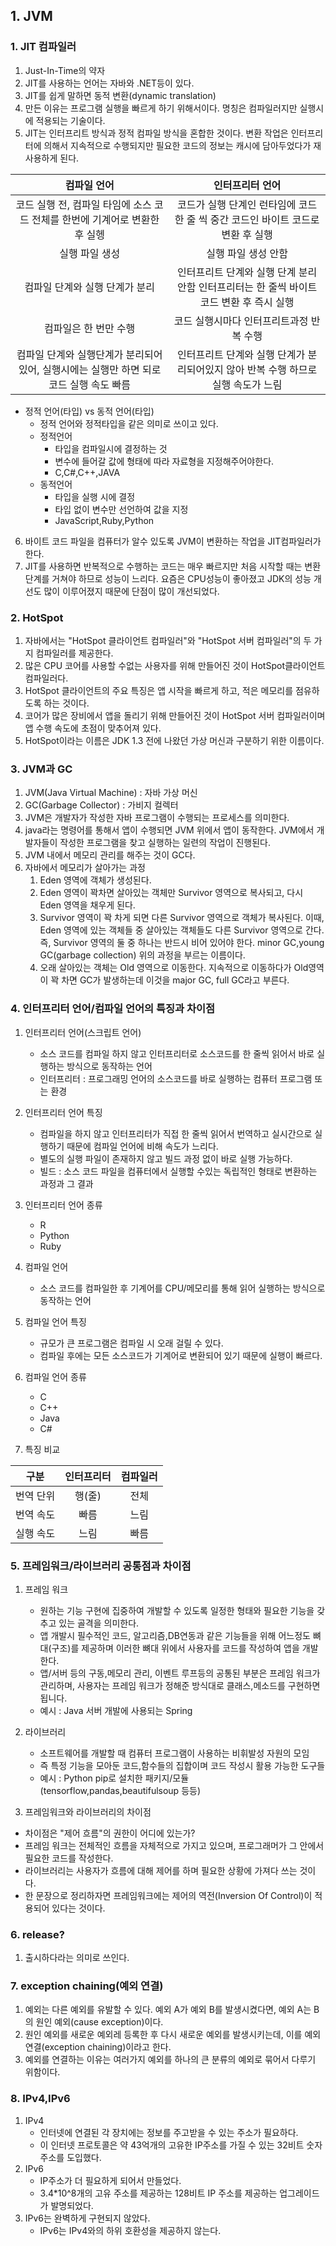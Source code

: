 ## 1. JVM
### 1. JIT 컴파일러
1. Just-In-Time의 약자
2. JIT를 사용하는 언어는 자바와 .NET등이 있다. 
3. JIT를 쉽게 말하면 동적 변환(dynamic translation)
4. 만든 이유는 프로그램 실행을 빠르게 하기 위해서이다. 명칭은 컴파일러지만 실행시에 적용되는 기술이다.
5. JIT는 인터프리트 방식과 정적 컴파일 방식을 혼합한 것이다. 변환 작업은 인터프리터에 의해서 지속적으로 수행되지만 필요한 코드의 정보는 캐시에 담아두었다가 재사용하게 된다.

|컴파일 언어|인터프리터 언어|
|:------:|:---------:|
|코드 실행 전, 컴파일 타임에 소스 코드 전체를 한번에 기계어로 변환한 후 실헹|코드가 실행 단계인 런타임에 코드 한  줄 씩  중간 코드인 바이트 코드로 변환 후 실행|
|실행 파일 생성|실행 파일 생성 안함|
|컴파일 단계와 실행 단계가 분리|인터프리트 단계와 실행 단계 분리 안함 인터프리터는 한 줄씩 바이트코드 변환 후 즉시 실행|
|컴파일은 한 번만 수행|코드 실행시마다 인터프리트과정 반복 수행|
|컴파일 단계와 실행단계가 분리되어 있어, 실행시에는 실행만 하면 되로 코드 실행 속도 빠름 | 인터프리트 단계와 실행 단계가 분리되어있지 않아 반복 수행 하므로 실행 속도가 느림|

- 정적 언어(타입) vs 동적 언어(타입)
    - 정적 언어와 정적타입을 같은 의미로 쓰이고 있다.
    - 정적언어
        - 타입을 컴파일시에 결정하는 것
        - 변수에 들어갈 값에 형태에 따라 자료형을 지정해주어야한다.
        - C,C#,C++,JAVA
    - 동적언어
        - 타입을 실행 시에 결정
        - 타입 없이 변수만 선언하여 값을 지정
        - JavaScript,Ruby,Python
6. 바이트 코드 파일을 컴퓨터가 알수 있도록 JVM이 변환하는 작업을 JIT컴파일러가 한다. 
7. JIT를 사용하면 반복적으로 수행하는 코드는 매우 빠르지만 처음 시작할 때는 변환 단계를 거쳐야 하므로 성능이 느리다. 요즘은 CPU성능이 좋아졌고 JDK의 성능 개선도 많이 이루어졌지 때문에 단점이 많이 개선되었다.

### 2. HotSpot
1. 자바에서는 "HotSpot 클라이언트 컴파일러"와 "HotSpot 서버 컴파일러"의 두 가지 컴파일러를 제공한다.
2. 많은 CPU 코어를 사용할 수없는 사용자를 위해 만들어진 것이 HotSpot클라이언트 컴파일러다.
3.  HotSpot 클라이언트의 주요 특징은 앱 시작을 빠르게 하고, 적은 메모리를 점유하도록 하는 것이다.
4. 코어가 많은 장비에서 앱을 돌리기 위해 만들어진 것이 HotSpot 서버 컴파일러이며 앱 수행 속도에 초점이 맞추어져 있다.
5. HotSpot이라는 이름은 JDK 1.3 전에 나왔던 가상 머신과 구분하기 위한 이름이다.

### 3. JVM과 GC
1. JVM(Java Virtual Machine) : 자바 가상 머신
2. GC(Garbage Collector) : 가비지 컬렉터
3. JVM은 개발자가 작성한 자바 프로그램이 수행되는 프로세스를 의미한다.
4. java라는 명령어를 통해서 앱이 수행되면 JVM 위에서 앱이 동작한다. JVM에서 개발자들이 작성한 프로그램을 찾고 실행하는 일련의 작업이 진행된다.
5. JVM 내에서 메모리 관리를 해주는 것이 GC다.
6. 자바에서 메모리가 살아가는 과정
    1. Eden 영역에 객체가 생성된다.
    2. Eden 영역이 꽉차면 살아있는 객체만 Survivor 영역으로 복사되고, 다시 Eden 영역을 채우게 된다.
    3. Survivor 영역이 꽉 차게 되면 다른 Survivor 영역으로 객체가 복사된다. 이때, Eden 영역에 있는 객체들 중 살아있는 객체들도 다른 Survivor 영역으로 간다. 즉, Survivor 영역의 둘 중 하나는 반드시 비어 있어야 한다. minor GC,young GC(garbage collection) 위의 과정을 부르는 이름이다.
    4. 오래 살아있는 객체는 Old 영역으로 이동한다. 지속적으로 이동하다가 Old영역이 꽉 차면 GC가 발생하는데 이것을 major GC, full GC라고 부른다.

### 4. 인터프리터 언어/컴파일 언어의 특징과 차이점
1. 인터프리터 언어(스크립트 언어) 
    - 소스 코드를 컴파일 하지 않고 인터프리터로 소스코드를 한 줄씩 읽어서 바로 실행하는 방식으로 동작하는 언어
    - 인터프리터 : 프로그래밍 언어의 소스코드를 바로 실행하는 컴퓨터 프로그램 또는 환경
2. 인터프리터 언어 특징
    - 컴파일을 하지 않고 인터프리터가 직접 한 줄씩 읽어서 번역하고 실시간으로 실행하기 때문에 컴파일 언어에 비해 속도가 느리다.
    - 별도의 실행 파일이 존재하지 않고 빌드 과정 없이 바로 실행 가능하다.
    - 빌드 : 소스 코드 파일을 컴퓨터에서 실행할 수있는 독립적인 형태로 변환하는 과정과 그 결과
3. 인터프리터 언어 종류
    - R
    - Python
    - Ruby
4. 컴파일 언어
    - 소스 코드를 컴파일한 후 기계어를 CPU/메모리를 통해 읽어 실행하는 방식으로 동작하는 언어
5. 컴파일 언어 특징
    - 규모가 큰 프로그램은 컴파일 시 오래 걸릴 수 있다.
    - 컴파일 후에는 모든 소스코드가 기계어로 변환되어 있기 때문에 실행이 빠르다.
6. 컴파일 언어 종류
    - C
    - C++
    - Java
    - C#

7. 특징 비교

|구분|인터프리터|컴파일러|
|:-:|:-----:|:----:|
|번역 단위|행(줄)|전체|
|번역 속도|빠름|느림|
|실행 속도|느림|빠름|

### 5. 프레임워크/라이브러리 공통점과 차이점
1. 프레임 워크
    - 원하는 기능 구현에 집중하여 개발할 수 있도록 일정한 형태와 필요한 기능을 갖추고 있는 골격을 의미한다.
    - 앱 개발시 필수적인 코드, 알고리즘,DB연동과 같은 기능들을 위해 어느정도 뼈대(구조)를 제공하며 이러한 뼈대 위에서 사용자를 코드를 작성하여 앱을 개발한다.
    - 앱/서버 등의 구동,메모리 관리, 이벤트 루프등의 공통된 부분은 프레임 워크가 관리하며, 사용자는 프레임 워크가 정해준 방식대로 클래스,메소드를 구현하면 됩니다.
    - 예시 : Java 서버 개발에 사용되는 Spring

2. 라이브러리
    - 소프트웨어를 개발할 때 컴퓨터 프로그램이 사용하는 비휘발성 자원의 모임
    - 즉 특정 기능을 모아둔 코드,함수들의 집합이며 코드 작성시 활용 가능한 도구들
    - 예시 : Python pip로 설치한 패키지/모듈(tensorflow,pandas,beautifulsoup 등등)

3. 프레임워크와 라이브러리의 차이점
- 차이점은 "제어 흐름"의 권한이 어디에 있는가?
- 프레임 워크는 전체적인 흐름을 자체적으로 가지고 있으며, 프로그래머가 그 안에서 필요한 코드를 작성한다.
- 라이브러리는 사용자가 흐름에 대해 제어를 하며 필요한 상황에 가져다 쓰는 것이다.
- 한 문장으로 정리하자면 프레임워크에는 제어의 역전(Inversion Of Control)이 적용되어 있다는 것이다.

### 6. release?
1. 출시하다라는 의미로 쓰인다.

### 7. exception chaining(예외 연결)
1. 예외는 다른 예외를 유발할 수 있다. 예외 A가 예외 B를 발생시켰다면, 예외 A는 B의 원인 예외(cause exception)이다.
2. 원인 예외를 새로운 예외레 등록한 후 다시 새로운 예외를 발생시키는데, 이를 예외 연결(exception chaining)이라고 한다.
3.  예외를 연결하는 이유는 여러가지 예외를 하나의 큰 분류의 예외로 묶어서 다루기 위함이다.

### 8. IPv4,IPv6
1. IPv4 
    - 인터넷에 연결된 각 장치에는 정보를 주고받을 수 있는 주소가 필요하다.
    - 이 인터넷 프로토콜은 약 43억개의 고유한 IP주소를 가질 수 있는 32비트 숫자 주소를 도입했다.
2. IPv6
    - IP주소가 더 필요하게 되어서 만들었다.
    - 3.4*10^8개의 고유 주소를 제공하는 128비트 IP 주소를 제공하는 업그레이드가 발명되었다.
3. IPv6는 완벽하게 구현되지 않았다.
    - IPv6는 IPv4와의 하위 호환성을 제공하지 않는다.


